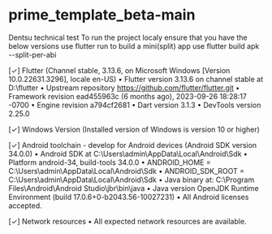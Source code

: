 # prime_template_beta-main
 Dentsu technical test
To run the project localy ensure that you have the below versions 
use flutter run
to build a mini(split) app use flutter build apk --split-per-abi


[✓] Flutter (Channel stable, 3.13.6, on Microsoft Windows [Version 10.0.22631.3296], locale en-US)
• Flutter version 3.13.6 on channel stable at D:\flutter
• Upstream repository https://github.com/flutter/flutter.git
• Framework revision ead455963c (6 months ago), 2023-09-26 18:28:17 -0700
• Engine revision a794cf2681
• Dart version 3.1.3
• DevTools version 2.25.0

[✓] Windows Version (Installed version of Windows is version 10 or higher)

[✓] Android toolchain - develop for Android devices (Android SDK version 34.0.0)
• Android SDK at C:\Users\admin\AppData\Local\Android\Sdk
• Platform android-34, build-tools 34.0.0
• ANDROID_HOME = C:\Users\admin\AppData\Local\Android\Sdk
• ANDROID_SDK_ROOT = C:\Users\admin\AppData\Local\Android\Sdk
• Java binary at: C:\Program Files\Android\Android Studio\jbr\bin\java
• Java version OpenJDK Runtime Environment (build 17.0.6+0-b2043.56-10027231)
• All Android licenses accepted.

[✓] Network resources
• All expected network resources are available.